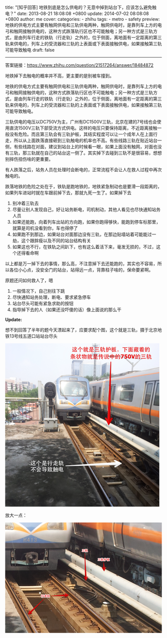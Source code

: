 title: "[知乎回答] 地铁到底是怎么供电的？无意中掉到站台下，应该怎么避免触电？"
date: 2013-08-21 18:08:08 +0800
update: 2014-07-02 08:08:08 +0800
author: me
cover:
categories:
    - zhihu
tags:
    - metro
    - safety
preview: 地铁的供电方式主要有触网供电和三轨供电两种，触网供电时，是靠列车上方的电弓和触网接触供电的，这种方式跌落轨行区也不可能触电；另一种方式是三轨方式，是由列车行走的铁轨（行走轨）之外的，位于侧面，离地面有一定距离的第三轨来供电的，列车上的受流器和三轨的上表面或下表面接触供电，如果接触第三轨可能导致触电
draft: false

---

答案链接：https://www.zhihu.com/question/21517264/answer/18484872

地铁掉下去触电的概率并不高，更主要的是别被车撞到。

地铁的供电方式主要有触网供电和三轨供电两种，触网供电时，是靠列车上方的电弓和触网接触供电的，这种方式跌落轨行区也不可能触电；另一种方式是三轨方式，是由列车行走的铁轨（行走轨）之外的，位于侧面，离地面有一定距离的第三轨来供电的，列车上的受流器和三轨的上表面或下表面接触供电，如果接触第三轨可能导致触电。

三轨供电的电压以DC750V为主，广州有DC1500V三轨，北京在建的7号线也会使用直流1500V三轨下部受流方式供电。这样的电压只要保持距离，不近距离接触一般没有危险。而且第三轨会有三轨护板，其结实程度可以让一个成年人在上面行走，所以从上面跌落直接砸到三轨触电的机率也不高。有些线路三轨在贴近站台一侧，有些线路在对面，建议到站台上的时候看一眼，如果上面没有触网，对面也没有三轨，那三轨就在自己的站台这一侧了。其实掉下去碰到三轨不是很容易，想想别摔伤扭伤啥的更重要。

有人跌落之后，站务人员在处理时会断电的，正常流程不会让人在救人过程中再次触电的。

跌落地铁的危险之处在于，铁轨是跑地铁的，地铁紧急制动也是要滑一段距离的，如果列车进站时就在车跟前掉下去，那就九死一生了。如果掉下去

1. 别冲着三轨去
1. 尽量让别人发现自己，好让站务断电，司机制动，其他人看见也尽快通知站务人员
1. 如果还能跑，向着列车出站的方向跑，如果你跑得够快，能跑到停车标那里，就算是司机没看到你，车也得停了
1. 如果跑不到那边，如果站台对面那边没有三轨，在那边贴墙站着可能能过一劫，这个跟胖瘦以及不同的站台结构有关
1. 如果这也不行，在铁轨之间趴下，也有这么着活下来，毫发无损的，不过，这个还得看命啊

以上都是万一掉下去的事情，那么高，不注意掉下去还能跑的，其实也不容易，所以各位小心点，没安全门的站台，站得远一点，背靠柱子啥的，保命要紧啊。

原题还问如何救人了，嗯

1. 一般情况下，自己别往下跳
1. 尽快通知站务处理，断电、要求紧急停车
1. 站台尽头可能有紧急求助的按钮
1. 指导掉下去的人（如果还没吓傻的话）像上面说的那么干

**Update:**

想不到回答了半年的题今天漂起来了，应要求配个图，这个就是三轨，摄于北京地铁13号线五道口站站台尽头

![三轨示意图1](/assets/metro1.jpg)

放大一点：

![三轨示意图2](/assets/metro2.jpg)
